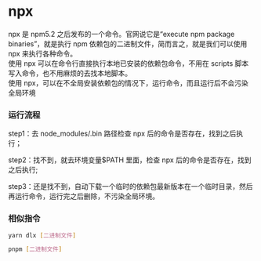 # npx

npx 是 npm5.2 之后发布的一个命令。官网说它是“execute npm package binaries”，就是执行 npm 依赖包的二进制文件，简而言之，就是我们可以使用 npx 来执行各种命令。  
使用 npx 可以在命令行直接执行本地已安装的依赖包命令，不用在 scripts 脚本写入命令，也不用麻烦的去找本地脚本。  
使用 npx，可以在不全局安装依赖包的情况下，运行命令，而且运行后不会污染全局环境

### 运行流程

step1：去 node_modules/.bin 路径检查 npx 后的命令是否存在，找到之后执行；

step2：找不到，就去环境变量$PATH 里面，检查 npx 后的命令是否存在，找到之后执行;

step3：还是找不到，自动下载一个临时的依赖包最新版本在一个临时目录，然后再运行命令，运行完之后删除，不污染全局环境。

### 相似指令

```sh
yarn dlx [二进制文件]

pnpm [二进制文件]
```
